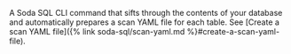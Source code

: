 A Soda SQL CLI command that sifts through the contents of your database and automatically prepares a scan YAML file for each table. See [Create a scan YAML file]({% link soda-sql/scan-yaml.md %}#create-a-scan-yaml-file).